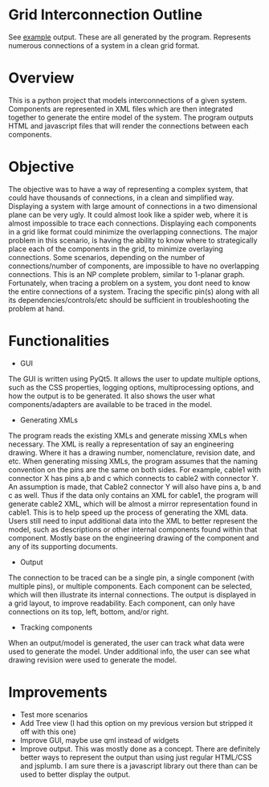 # Grid Interconnection Outline

See <a href="https://en3rg.github.io/Grid-Interconnection-Outline/index">example</a> output.  These are all generated by the program.  Represents numerous connections of a system in a clean grid format.

# Overview

This is a python project that models interconnections of a given system.  Components are represented in XML files which are then integrated together to generate the entire model of the system.  The program outputs HTML and javascript files that will render the connections between each components.

# Objective

The objective was to have a way of representing a complex system, that could have thousands of connections, in a clean and simplified way. Displaying a system with large amount of connections in a two dimensional plane can be very ugly.  It could almost look like a spider web, where it is almost impossible to trace each connections.  Displaying each components in a grid like format could minimize the overlapping connections.  The major problem in this scenario, is having the ability to know where to strategically place each of the components in the grid, to minimize overlaying connections.  Some scenarios, depending on the number of connections/number of components, are impossible to have no overlapping connections.  This is an NP complete problem, similar to 1-planar graph.  Fortunately, when tracing a problem on a system, you dont need to know the entire connections of a system.  Tracing the specific pin(s) along with all its dependencies/controls/etc should be sufficient in troubleshooting the problem at hand.

# Functionalities

* GUI

The GUI is written using PyQt5.  It allows the user to update multiple options, such as the CSS properties, logging options, multiprocessing options, and how the output is to be generated.  It also shows the user what components/adapters are available to be traced in the model.

* Generating XMLs

The program reads the existing XMLs and generate missing XMLs when necessary.  The XML is really a representation of say an engineering drawing.  Where it has a drawing number, nomenclature, revision date, and etc.  When generating missing XMLs, the program assumes that the naming convention on the pins are the same on both sides.  For example, cable1 with connector X has pins a,b and c which connects to cable2 with connector Y.  An assumption is made, that Cable2 connector Y will also have pins a, b and c as well. Thus if the data only contains an XML for cable1, the program will generate cable2 XML, which will be almost a mirror representation found in cable1.  This is to help speed up the process of generating the XML data.  Users still need to input additional data into the XML to better represent the model, such as descriptions or other internal components found within that component.  Mostly base on the engineering drawing of the component and any of its supporting documents.

* Output

The connection to be traced can be a single pin, a single component (with multiple pins), or multiple components.  Each component can be selected, which will then illustrate its internal connections.  The output is displayed in a grid layout, to improve readability.  Each component, can only have connections on its top, left, bottom, and/or right.

* Tracking components

When an output/model is generated, the user can track what data were used to generate the model.  Under additional info, the user can see what drawing revision were used to generate the model.

# Improvements

* Test more scenarios
* Add Tree view (I had this option on my previous version but stripped it off with this one)
* Improve GUI, maybe use qml instead of widgets
* Improve output.  This was mostly done as a concept.  There are definitely better ways to represent the output than using just regular HTML/CSS and jsplumb.  I am sure there is a javascript library out there than can be used to better display the output.
